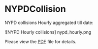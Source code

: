 # NYPDCollision
NYPD collisions Hourly aggregated till date:

![NYPD Hourly collisions] nypd_hourly.png


Please view the [PDF](https://github.com/Sharma-Tu/Visualizing-road-accidents-in-NYC/blob/master/NYPD_collisions.pdf) file for details.

